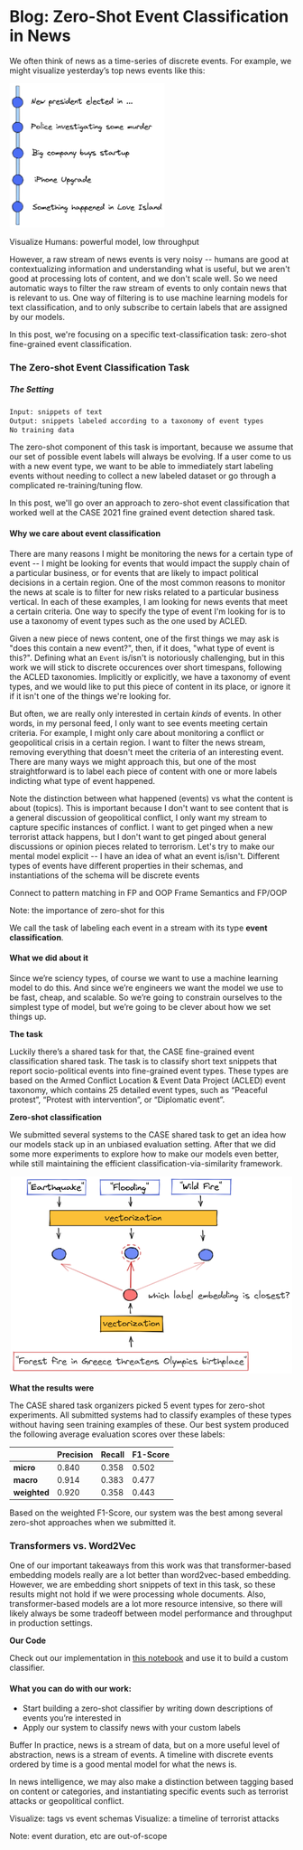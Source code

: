 # Blog: Zero-Shot Event Classification in News

We often think of news as a time-series of discrete events. For example, we might visualize yesterday’s top news events like this:

<img src="../diagrams/news-events.png" alt="drawing" width="275"/>


Visualize Humans: powerful model, low throughput

However, a raw stream of news events is very noisy -- humans are good at contextualizing information and understanding what is useful, but we aren't good at processing lots of content, and we don't scale well. So we need automatic ways to filter the raw stream of events to only contain news that is relevant to us. One way of filtering is to use machine learning models for text classification, and to only subscribe to certain labels that are assigned by our models.

In this post, we're focusing on a specific text-classification task: zero-shot fine-grained event classification.

### The Zero-shot Event Classification Task


##### The Setting

```
Input: snippets of text
Output: snippets labeled according to a taxonomy of event types
No training data
```

The zero-shot component of this task is important, because we assume that our set of possible event labels will always be evolving. If a user come to us with a new event type, we want to be able to immediately start labeling events without needing to collect a new labeled dataset or go through a complicated re-training/tuning flow.   

In this post, we'll go over an approach to zero-shot event classification that worked well at the CASE 2021 fine grained event detection shared task. 


#### Why we care about event classification

There are many reasons I might be monitoring the news for a certain type of event -- I might be looking for events that would impact the supply chain of a particular business, or for events that are likely to impact political decisions in a certain region. One of the most common reasons to monitor the news at scale is to filter for new risks related to a particular business vertical. In each of these examples, I am looking for news events that meet a certain criteria. One way to specify the type of event I'm looking for is to use a taxonomy of event types such as the one used by ACLED. 

Given a new piece of news content, one of the first things we may ask is "does this contain a new event?", then, if it does, "what type of event is this?". Defining what an `Event` is/isn't is notoriously challenging, but in this work we will stick to discrete occurences over short timespans, following the ACLED taxonomies. Implicitly or explicitly, we have a taxonomy of event types, and we would like to put this piece of content in its place, or ignore it if it isn't one of the things we're looking for.



But often, we are really only interested in certain _kinds_ of events. In other words, in my personal feed, I only want to see events meeting certain criteria. For example, I might only care about monitoring a conflict or geopolitical crisis in a certain region. I want to filter the news stream, removing everything that doesn't meet the criteria of an interesting event. There are many ways we might approach this, but one of the most straightforward is to label each piece of content with one or more labels indicting what type of event happened.

Note the distinction between what happened (events) vs what the content is about (topics). This is important because I don't want to see content that is a general discussion of geopolitical conflict, I only want my stream to capture specific instances of conflict. I want to get pinged when a new terrorist attack happens, but I don't want to get pinged about general discussions or opinion pieces related to terrorism. Let's try to make our mental model explicit -- I have an idea of what an event is/isn't. Different types of events have different properties in their schemas, and instantiations of the schema will be discrete events

Connect to pattern matching in FP and OOP
Frame Semantics and FP/OOP

Note: the importance of zero-shot for this

We call the task of labeling each event in a stream with its type **event classification**.

#### What we did about it

Since we’re sciency types, of course we want to use a machine learning model to do this. And since we’re engineers we want the model we use to be fast, cheap, and scalable. So we’re going to constrain ourselves to the simplest type of model, but we’re going to be clever about how we set things up.

**The task**

Luckily there’s a shared task for that, the CASE fine-grained event classification shared task. The task is to classify short text snippets that report socio-political events into fine-grained event types. These types are based on the Armed Conflict Location & Event Data Project (ACLED) event taxonomy, which contains 25 detailed event types, such as “Peaceful protest”, “Protest with intervention”, or “Diplomatic event”.

**Zero-shot classification**

We submitted several systems to the CASE shared task to get an idea how our models stack up in an unbiased evaluation setting. After that we did some more experiments to explore how to make our models even better, while still maintaining the efficient classification-via-similarity framework.

<div style="text-align:center"><img src="../diagrams/zero-shot-baseline.png" alt="drawing" width="500"/></div>

**What the results were**

The CASE shared task organizers picked 5 event types for zero-shot experiments. All submitted systems had to classify examples of these types without having seen training examples of these. Our best system produced the following average evaluation scores over these labels:

|          | Precision | Recall | F1-Score |
|----------|-----------|--------|-----------|
| **micro**    | 0.840     | 0.358  | 0.502     |
| **macro**    | 0.914     | 0.383  | 0.477     |
| **weighted** | 0.920     | 0.358  | 0.443     |

Based on the weighted F1-Score, our system was the best among several zero-shot approaches when we submitted it.

### Transformers vs. Word2Vec

One of our important takeaways from this work was that transformer-based embedding models really are a lot better than word2vec-based embedding. However, we are embedding short snippets of text in this task, so these results might not hold if we were processing whole documents. Also, transformer-based models are a lot more resource intensive, so there will likely always be some tradeoff between model performance and throughput in production settings. 


**Our Code**

Check out our implementation in [this notebook](../notebooks/SentenceTransformers-ZeroShot-Baseline.ipynb) and use it to build a custom classifier.

#### What you can do with our work:

* Start building a zero-shot classifier by writing down descriptions of events you’re interested in
* Apply our system to classify news with your custom labels


Buffer
In practice, news is a stream of data, but on a more useful level of abstraction, news is a stream of events. A timeline with discrete events ordered by time is a  good mental model for what the news is. 

In news intelligence, we may also make a distinction between tagging based on content or categories, and instantiating specific events such as terrorist attacks or geopolitical conflict. 


Visualize: tags vs event schemas
Visualize: a timeline of terrorist attacks 

Note: event duration, etc are out-of-scope
